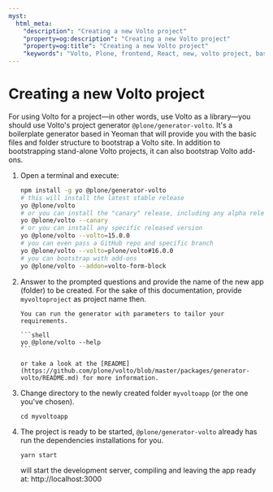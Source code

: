 ```yaml
---
myst:
  html_meta:
    "description": "Creating a new Volto project"
    "property=og:description": "Creating a new Volto project"
    "property=og:title": "Creating a new Volto project"
    "keywords": "Volto, Plone, frontend, React, new, volto project, basic"
---
```


# Creating a new Volto project

For using Volto for a project—in other words, use Volto as a library—you should use Volto's project generator `@plone/generator-volto`.
It's a boilerplate generator based in Yeoman that will provide you with the basic files and folder structure to bootstrap a Volto site.
In addition to bootstrapping stand-alone Volto projects, it can also bootstrap Volto add-ons.

1.  Open a terminal and execute:

    ```bash
    npm install -g yo @plone/generator-volto
    # this will install the latest stable release
    yo @plone/volto
    # or you can install the "canary" release, including any alpha release
    yo @plone/volto --canary
    # or you can install any specific released version
    yo @plone/volto --volto=15.0.0
    # you can even pass a GitHub repo and specific branch
    yo @plone/volto --volto=plone/volto#16.0.0
    # you can bootstrap with add-ons
    yo @plone/volto --addon=volto-form-block
    ```

2.  Answer to the prompted questions and provide the name of the new app (folder) to be created. For the sake of this documentation, provide `myvoltoproject` as project name then.

    ````{note}
    You can run the generator with parameters to tailor your requirements.

    ```shell
    yo @plone/volto --help
    ```

    or take a look at the [README](https://github.com/plone/volto/blob/master/packages/generator-volto/README.md) for more information.
    ````

3.  Change directory to the newly created folder `myvoltoapp` (or the one you've chosen).

    ```shell
    cd myvoltoapp
    ```

4.  The project is ready to be started, `@plone/generator-volto` already has run the dependencies installations for you.

    ```shell
    yarn start
    ```

    will start the development server, compiling and leaving the app ready at:
    http://localhost:3000
